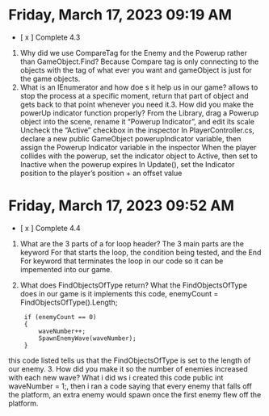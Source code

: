 # Friday, March 17, 2023 09:19 AM
- [ x ] Complete 4.3

1. Why did we use CompareTag for the Enemy and the Powerup rather than GameObject.Find?
Because Compare tag is only connecting to the objects with the tag of what ever you want and gameObject is just for the game objects.
2. What is an IEnumerator and how doe s it help us in our game?
allows to stop the process at a specific moment, return that part of object and gets back to that point whenever you need it.3. How did you make the powerUp indicator function properly?
From the Library, drag a Powerup object into the scene, rename it “Powerup Indicator”, and edit its scale
Uncheck the “Active” checkbox in the inspector
In PlayerController.cs, declare a new public GameObject powerupIndicator variable, then assign the Powerup Indicator variable in the inspector
When the player collides with the powerup, set the indicator object to Active, then set to Inactive when the powerup expires
In Update(), set the Indicator position to the player’s position + an offset value

# Friday, March 17, 2023 09:52 AM
- [ x ] Complete 4.4

1. What are the 3 parts of a for loop header?
The 3 main parts are the keyword For that starts the loop, the condition being tested, and the End For keyword that terminates the loop in our code so it can be impemented into our game.
2. What does FindObjectsOfType return?
What the FindObjectsOfType does in our game is it implements this code,
enemyCount = FindObjectsOfType<Enemy>().Length;

        if (enemyCount == 0)
        {
            waveNumber++;
            SpawnEnemyWave(waveNumber);
        }
this code listed tells us that the FindObjectsOfType is set to the length of our enemy.
3. How did you make it so the number of enemies increased with each new wave?
What i did ws i created this code public int waveNumber = 1;, then i ran a code saying that every enemy that falls off the platform, an extra enemy would spawn once the first enemy flew off the platform.

